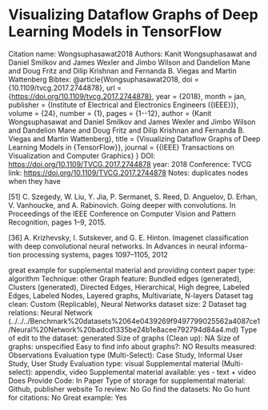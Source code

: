 # Visualizing Dataflow Graphs of Deep Learning Models in TensorFlow

Citation name: Wongsuphasawat2018
Authors: Kanit Wongsuphasawat and Daniel Smilkov and James Wexler and Jimbo Wilson and Dandelion Mane and Doug Fritz and Dilip Krishnan and Fernanda B. Viegas and Martin Wattenberg
Bibtex: @article{Wongsuphasawat2018,
doi = {10.1109/tvcg.2017.2744878},
url = {https://doi.org/10.1109/tvcg.2017.2744878},
year = {2018},
month = jan,
publisher = {Institute of Electrical and Electronics Engineers ({IEEE})},
volume = {24},
number = {1},
pages = {1--12},
author = {Kanit Wongsuphasawat and Daniel Smilkov and James Wexler and Jimbo Wilson and Dandelion Mane and Doug Fritz and Dilip Krishnan and Fernanda B. Viegas and Martin Wattenberg},
title = {Visualizing Dataflow Graphs of Deep Learning Models in {TensorFlow}},
journal = {{IEEE} Transactions on Visualization and Computer Graphics}
}
DOI: https://doi.org/10.1109/TVCG.2017.2744878
year: 2018
Conference: TVCG
link: https://doi.org/10.1109/TVCG.2017.2744878
Notes: duplicates nodes when they have 

[51] C. Szegedy, W. Liu, Y. Jia, P. Sermanet, S. Reed, D. Anguelov, D. Erhan,
V. Vanhoucke, and A. Rabinovich. Going deeper with convolutions. In
Proceedings of the IEEE Conference on Computer Vision and Pattern
Recognition, pages 1–9, 2015.

[36] A. Krizhevsky, I. Sutskever, and G. E. Hinton. Imagenet classification
with deep convolutional neural networks. In Advances in neural informa-
tion processing systems, pages 1097–1105, 2012

great example for supplemental material and providing context
paper type: algorithm
Technique: other
Graph feature: Bundled edges (generated), Clusters (generated), Directed Edges, Hierarchical, High degree, Labeled Edges, Labeled Nodes, Layered graphs, Multivariate, N-layers
Dataset tag clean: Custom (Replicable), Neural Networks
dataset size: 2
Dataset tag relations: Neural Network (../../../Benchmark%20datasets%2064e0439269f9497799025562a4087ce1/Neural%20Network%20badcd1335be24b1e8acee792794d84a4.md)
Type of edit to the dataset: generated
Size of graphs (Clean up): NA
Size of graphs: unspecified
Easy to find info about graphs?: NO
Results measured: Observations
Evaluation type (Multi-Select): Case Study, Informal User Study, User Study
Evaluation type: visual
Supplemental material (Multi-select): appendix, video
Supplemental material available: yes - text + video
Does Provide Code: In Paper
Type of storage for supplemental material: Github, publisher website
To review: No
Go find the datasets: No
Go hunt for citations: No
Great example: Yes
